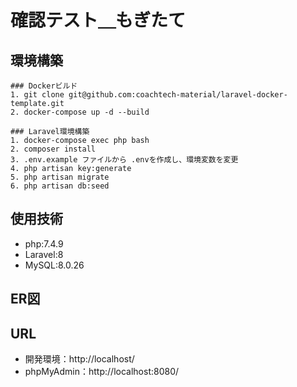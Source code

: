 # 確認テスト＿もぎたて

## 環境構築
    ### Dockerビルド
    1. git clone git@github.com:coachtech-material/laravel-docker-template.git
    2. docker-compose up -d --build

    ### Laravel環境構築
    1. docker-compose exec php bash
    2. composer install
    3. .env.example ファイルから .envを作成し、環境変数を変更
    4. php artisan key:generate
    5. php artisan migrate
    6. php artisan db:seed

## 使用技術
- php:7.4.9
- Laravel:8
- MySQL:8.0.26

## ER図


## URL
- 開発環境：http://localhost/
- phpMyAdmin：http://localhost:8080/